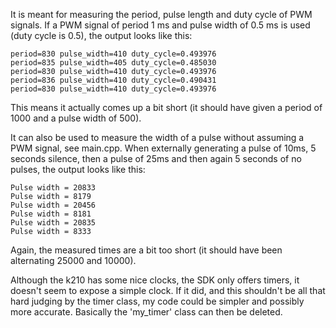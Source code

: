 It is meant for measuring the period, pulse length and duty cycle of PWM signals. If a PWM signal of period 1 ms and pulse width of 0.5 ms is used (duty cycle is 0.5), the output looks like this:
```
period=830 pulse_width=410 duty_cycle=0.493976
period=835 pulse_width=405 duty_cycle=0.485030
period=830 pulse_width=410 duty_cycle=0.493976
period=836 pulse_width=410 duty_cycle=0.490431
period=830 pulse_width=410 duty_cycle=0.493976
```
This means it actually comes up a bit short (it should have given a period of 1000 and a pulse width of 500).

It can also be used to measure the width of a pulse without assuming a PWM signal, see main.cpp.
When externally generating a pulse of 10ms, 5 seconds silence, then a pulse of 25ms and then again 5 seconds of no pulses, the output looks like this:
```
Pulse width = 20833
Pulse width = 8179
Pulse width = 20456
Pulse width = 8181
Pulse width = 20835
Pulse width = 8333
```
Again, the measured times are a bit too short (it should have been alternating 25000 and 10000). 

Although the k210 has some nice clocks, the SDK only offers timers, it doesn't seem to expose a simple clock. If it did, and this shouldn't be all that hard judging by the timer class, my code could be simpler and possibly more accurate. Basically the 'my_timer' class can then be deleted.
